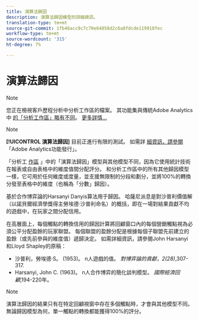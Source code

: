 ```yaml
---
title: 演算法歸因
description: 演算法歸因模型的詳細資訊。
translation-type: tm+mt
source-git-commit: 1fb46acc9c7c70e64058d2c6a8fdcde119910fec
workflow-type: tm+mt
source-wordcount: '315'
ht-degree: 7%

---
```



# 演算法歸因

>[!NOTE]
>
>您正在檢視客戶歷程分析中分析工作區的檔案。 其功能集與傳統Adobe Analytics中 [的「分析工作區」略有不同](https://docs.adobe.com/content/help/zh-Hant/analytics/analyze/analysis-workspace/home.html)。 [更多詳情...](/help/getting-started/cja-aa.md)

>[!NOTE]
>
>**[!UICONTROL 演算法歸因]** 目前正進行有限的測試。 如需詳 [細資訊，請參閱](https://docs.adobe.com/content/help/zh-Hant/analytics/landing/an-releases.html) 「Adobe Analytics功能發行」。

「分析工 [作區](models.md) 」中的「演算法歸因」模型與其他模型不同，因為它使用統計技術在報表或自由表格中的維度值間分配評分。 和分析工作區中的所有其他歸因模型一樣，它可用於任何維度或度量，並支援無限制的分段和劃分，並將100%的轉換分發至表格中的維度（也稱為「分數」歸因）。

基於合作博弈論的Harsanyi Danyis算法用于歸因。 哈薩尼派息是對沙普利價值解（以諾貝爾經濟學獎得主勞埃德·沙普利命名）的概括，即在一場對結果貢獻不均的遊戲中，在玩家之間分配信用。

在高層面上，每個觸點的轉換信用的歸因計算將回顧窗口內的每個營銷觸點視為必須公平分配盈餘的玩家聯盟。 每個聯盟的盈餘分配是根據每個子聯盟先前建立的盈餘（或先前參與的維度值）遞歸決定。 如需詳細資訊，請參閱John Harsanyi和Lloyd Shapley的原稿：

* 沙普利，勞埃德·S。 (1953)。 n人遊戲的值。 *對博弈論的貢獻，2(28)*,307-317.
* Harsanyi, John C. (1963)。 n人合作博弈的簡化談判模型。 *國際經濟回顧*,194-220年。

>[!NOTE]
>
>演算法歸因的結果只有在特定回顧視窗中存在多個觸點時，才會與其他模型不同。 無論歸因模型為何，單一觸點的轉換都能獲得100%的評分。
